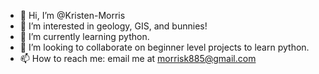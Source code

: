 - 👋 Hi, I’m @Kristen-Morris
- 👀 I’m interested in geology, GIS, and bunnies!
- 🌱 I’m currently learning python.
- 💞️ I’m looking to collaborate on beginner level projects to learn python.
- 📫 How to reach me: email me at morrisk885@gmail.com

<!---
Kristen-Morris/Kristen-Morris is a ✨ special ✨ repository because its `README.md` (this file) appears on your GitHub profile.
You can click the Preview link to take a look at your changes.
--->
